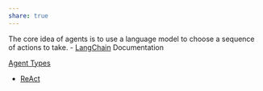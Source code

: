```yaml
---
share: true
---
```



The core idea of agents is to use a language model to choose a sequence of actions to take. - [LangChain](./LangChain.md) Documentation

[Agent Types](./Agent%20Types.md) 
- [ReAct](./ReAct.md)

